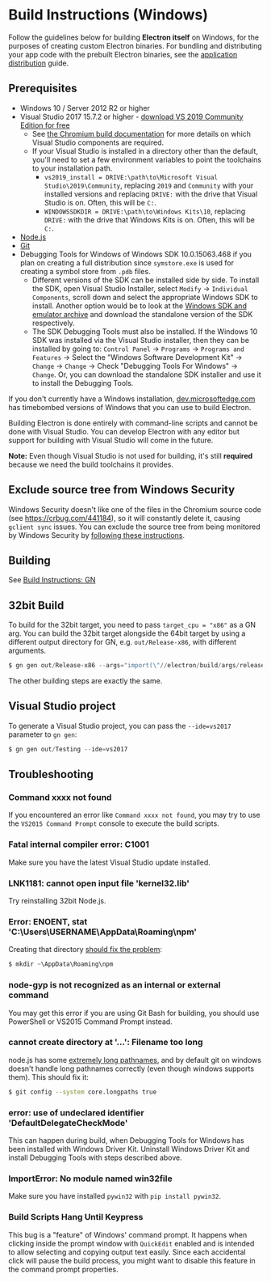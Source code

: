 # Build Instructions (Windows)

Follow the guidelines below for building **Electron itself** on Windows, for the purposes of creating custom Electron binaries. For bundling and distributing your app code with the prebuilt Electron binaries, see the [application distribution][application-distribution] guide.

[application-distribution]: latest/tutorial/application-distribution.md

## Prerequisites

* Windows 10 / Server 2012 R2 or higher
* Visual Studio 2017 15.7.2 or higher - [download VS 2019 Community Edition for
  free](https://www.visualstudio.com/vs/)
  * See [the Chromium build documentation](https://chromium.googlesource.com/chromium/src/+/main/docs/windows_build_instructions.md#visual-studio) for more details on which Visual Studio
  components are required.
  * If your Visual Studio is installed in a directory other than the default, you'll need to
  set a few environment variables to point the toolchains to your installation path.
    * `vs2019_install = DRIVE:\path\to\Microsoft Visual Studio\2019\Community`, replacing `2019` and `Community` with your installed versions and replacing `DRIVE:` with the drive that Visual Studio is on. Often, this will be `C:`.
    * `WINDOWSSDKDIR = DRIVE:\path\to\Windows Kits\10`, replacing `DRIVE:` with the drive that Windows Kits is on. Often, this will be `C:`.
* [Node.js](https://nodejs.org/download/)
* [Git](https://git-scm.com)
* Debugging Tools for Windows of Windows SDK 10.0.15063.468 if you plan on
creating a full distribution since `symstore.exe` is used for creating a symbol
store from `.pdb` files.
  * Different versions of the SDK can be installed side by side. To install the
  SDK, open Visual Studio Installer, select
  `Modify` → `Individual Components`, scroll down and select the appropriate
  Windows SDK to install. Another option would be to look at the
  [Windows SDK and emulator archive](https://developer.microsoft.com/en-us/windows/downloads/sdk-archive)
  and download the standalone version of the SDK respectively.
  * The SDK Debugging Tools must also be installed. If the Windows 10 SDK was installed
  via the Visual Studio installer, then they can be installed by going to:
  `Control Panel` → `Programs` → `Programs and Features` → Select the "Windows Software Development Kit" →
  `Change` → `Change` → Check "Debugging Tools For Windows" → `Change`.
  Or, you can download the standalone SDK installer and use it to install the Debugging Tools.

If you don't currently have a Windows installation,
[dev.microsoftedge.com](https://developer.microsoft.com/en-us/microsoft-edge/tools/vms/)
has timebombed versions of Windows that you can use to build Electron.

Building Electron is done entirely with command-line scripts and cannot be done
with Visual Studio. You can develop Electron with any editor but support for
building with Visual Studio will come in the future.

**Note:** Even though Visual Studio is not used for building, it's still
**required** because we need the build toolchains it provides.

## Exclude source tree from Windows Security

Windows Security doesn't like one of the files in the Chromium source code
(see https://crbug.com/441184), so it will constantly delete it, causing `gclient sync` issues.
You can exclude the source tree from being monitored by Windows Security by
[following these instructions](https://support.microsoft.com/en-us/windows/add-an-exclusion-to-windows-security-811816c0-4dfd-af4a-47e4-c301afe13b26).

## Building

See [Build Instructions: GN](latest/development/build-instructions-gn.md)

## 32bit Build

To build for the 32bit target, you need to pass `target_cpu = "x86"` as a GN
arg. You can build the 32bit target alongside the 64bit target by using a
different output directory for GN, e.g. `out/Release-x86`, with different
arguments.

```powershell
$ gn gen out/Release-x86 --args="import(\"//electron/build/args/release.gn\") target_cpu=\"x86\""
```

The other building steps are exactly the same.

## Visual Studio project

To generate a Visual Studio project, you can pass the `--ide=vs2017` parameter
to `gn gen`:

```powershell
$ gn gen out/Testing --ide=vs2017
```

## Troubleshooting

### Command xxxx not found

If you encountered an error like `Command xxxx not found`, you may try to use
the `VS2015 Command Prompt` console to execute the build scripts.

### Fatal internal compiler error: C1001

Make sure you have the latest Visual Studio update installed.

### LNK1181: cannot open input file 'kernel32.lib'

Try reinstalling 32bit Node.js.

### Error: ENOENT, stat 'C:\Users\USERNAME\AppData\Roaming\npm'

Creating that directory [should fix the problem](https://stackoverflow.com/a/25095327/102704):

```powershell
$ mkdir ~\AppData\Roaming\npm
```

### node-gyp is not recognized as an internal or external command

You may get this error if you are using Git Bash for building, you should use
PowerShell or VS2015 Command Prompt instead.

### cannot create directory at '...': Filename too long

node.js has some [extremely long pathnames](https://github.com/electron/node/tree/electron/deps/npm/node_modules/libnpx/node_modules/yargs/node_modules/read-pkg-up/node_modules/read-pkg/node_modules/load-json-file/node_modules/parse-json/node_modules/error-ex/node_modules/is-arrayish), and by default git on windows doesn't handle long pathnames correctly (even though windows supports them). This should fix it:

```sh
$ git config --system core.longpaths true
```

### error: use of undeclared identifier 'DefaultDelegateCheckMode'

This can happen during build, when Debugging Tools for Windows has been installed with Windows Driver Kit. Uninstall Windows Driver Kit and install Debugging Tools with steps described above.

### ImportError: No module named win32file

Make sure you have installed `pywin32` with `pip install pywin32`.

### Build Scripts Hang Until Keypress

This bug is a "feature" of Windows' command prompt. It happens when clicking inside the prompt window with
`QuickEdit` enabled and is intended to allow selecting and copying output text easily.
Since each accidental click will pause the build process, you might want to disable this
feature in the command prompt properties.

